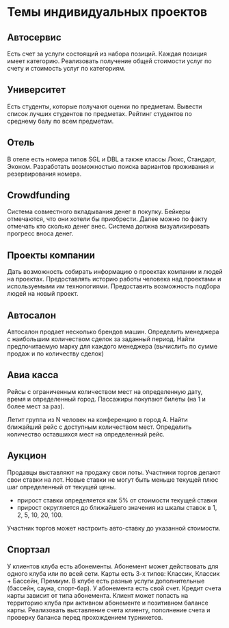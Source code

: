 # Темы индивидуальных проектов

## Автосервис

Есть счет за услуги состоящий из набора позиций. Каждая позиция имеет категорию. Реализовать получение общей стоимости услуг по счету и стоимость услуг по категориям.

## Университет

Есть студенты, которые получают оценки по предметам. Вывести список лучших студентов по предметах. Рейтинг студентов по среднему балу по всем предметам. 

## Отель

В отеле есть номера типов SGL и DBL а также классы Люкс, Стандарт, Эконом. Разработать возможностью поиска вариантов проживания и резервирования номера.

## Crowdfunding

Система совместного вкладывания денег в покупку. Бейкеры отмечаются, что они хотели бы приобрести. Далее можно по факту отмечать кто сколько денег внес. Система должна визуализировать прогресс вноса денег. 

## Проекты компании

Дать возможность собирать информацию о проектах компании и людей на проектах. Предоставлять историю работы человека над проектами и используемыми им технологиями. Предоставить возможность подбора людей на новый проект.

## Автосалон

Автосалон продает несколько брендов машин. Определить менеджера с наибольшим количеством сделок за заданный период. Найти предпочитаемую марку для каждого менеджера \(вычислить по сумме продаж и по количеству сделок\)

## Авиа касса

Рейсы с ограниченным количеством мест на определенную дату, время и определенный город. Пассажиры покупают билеты \(на 1 и более мест за раз\).   


Летит группа из N человек на конференцию в город А. Найти ближайший рейс с доступным количеством мест. Определить количество оставшихся мест на определенный рейс. 

## Аукцион

Продавцы выставляют на продажу свои лоты. Участники торгов делают свои ставки на лот. Новые ставки не могут быть меньше текущей плюс шаг определенный от текущей цены. 

* прирост ставки определяется как 5% от стоимости текущей ставки
* прирост округляется до ближайшего значения из шкалы ставок в 1, 2, 5, 10, 20, 100.  

Участник торгов может настроить авто-ставку до указанной стоимости. 

## Спортзал

У клиентов клуба есть абонементы. Абонемент может действовать для одного клуба или по всей сети. Карты есть 3-х типов: Классик, Классик + Бассейн, Премиум. В клубе есть разные услуги дополнительные \(бассейн, сауна, спорт-бар\). У абонемента есть свой счет. Кредит счета карты зависит от типа абонемента. Клиент может попасть на территорию клуба при активном абонементе и позитивном балансе карты. Реализовать выставление счета клиенту, пополнение счета и проверку баланса перед прохождением турникетов.  


